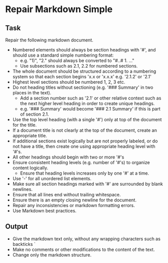 # Repair Markdown Simple

## Task

Repair the following markdown document.

- Numbered elements should always be section headings with '#', and should use a standard simple numbering format:
  - e.g. "1)", "2." should always be converted to "#..# 1. ..."
  - Use subsections such as 2.1, 2.2 for numbered sections.
- The whole document should be structured according to a numbering system so that each section begins 'x.x or 'x.x.x' e.g. '2.1.2' or '2.1'
- Highest level sections should be numbered 1, 2, 3 etc.
- Do not heading titles without sectioning (e.g. '### Summary' in two places in the text).
  - Add a section number such as '2.1' or other relative context such as the next higher level heading
    in order to create unique headings.
  - e.g. '### Summary' would become '### 2.1 Summary' if this is part of section 2.1. 
- Use the top level heading (with a single '#') only at top of the document for the title.
- If a document title is not clearly at the top of the document, create an appropriate title.
- If additional sections exist logically but are not properly labeled, or do not have a title, then create one using appropriate heading level with '#'s. 
- All other headings should begin with two or more '#'s
- Ensure consistent heading levels (e.g. number of '#'s) to organize content logically.
  - Ensure that heading levels increases only by one '#' at a time.
- Use '-' for all unordered list elements.
- Make sure all section headings marked with '#' are surrounded by blank newlines.
- Ensure that all lines end without trailing whitespace.
- Ensure there is an empty closing newline for the document.
- Repair any inconsistencies or markdown formatting errors.
- Use Markdown best practices.

## Output

- Give the markdown text only, without any wrapping characters such as backticks `
- Make no comments or other modifications to the content of the text.
- Change only the markdown structure.
